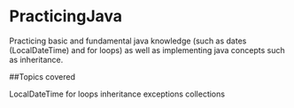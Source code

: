# PracticingJava

Practicing basic and fundamental java knowledge (such as dates (LocalDateTime) and for loops) as well as implementing java concepts such as inheritance.

##Topics covered

LocalDateTime
for loops
inheritance
exceptions
collections
